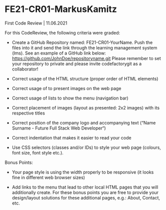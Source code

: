 # FE21-CR01-MarkusKamitz
First Code Review |  11.06.2021

For this CodeReview, the following criteria were graded:

* Create a GitHub Repository named: FE21-CR01-YourName. Push the files into it and send the link through the learning management system (lms). See an example of a GitHub link below: https://github.com/JohnDoe/repositoryname.git Please remember to set your repository to private and please invite codefactorygit as a collaborator!

* Correct usage of the HTML structure (proper order of HTML elements)

* Correct usage of  to present images on the web page

* Correct usage of lists to show the menu (navigation bar)

* Correct placement of images (layout as presented: 2x2 images) with its respective titles

* Correct position of the company logo and accompanying text (“Name Surname - Future Full Stack Web Developer“)

* Correct indentation that makes it easier to read your code

* Use CSS selectors (classes and/or IDs) to style your web page (colours, font size, font style etc.).

Bonus Points:

* Your page style is using the width properly to be responsive (it looks fine in different web browser sizes)

* Add links to the menu that lead to other local HTML pages that you will additionally create. For these bonus points you are free to provide your design/layout solutions for these additional pages, e.g.: About, Contact, etc.
